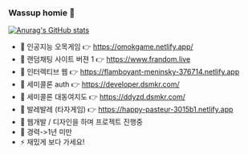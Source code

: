 ### Wassup homie 👋


[![Anurag's GitHub stats](https://github-readme-stats.vercel.app/api?username=jidole02)](https://github.com/anuraghazra/github-readme-stats)


- 🌱 인공지능 오목게임 👉 https://omokgame.netlify.app/
- 👸 랜덤채팅 사이트 버젼 1  👉 https://www.frandom.live
- 🤔 인터렉티브 웹 👉 https://flamboyant-meninsky-376714.netlify.app          
- 🌱 세미콜론 auth 👉 https://developer.dsmkr.com/
- 💬 세미콜론 대동여지도 👉 https://ddyzd.dsmkr.com/
- 🤔 발레발레 (타자게임) 👉 https://happy-pasteur-3015b1.netlify.app  
- 🔭 웹개발 / 디자인을 하며 프로젝트 진행중
- 💬 경력->1년 미만
- ⚡ 재밌게 보다 가세요!
